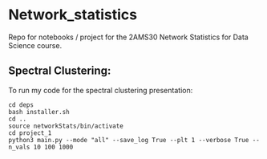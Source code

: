 # Network_statistics
Repo for notebooks / project for the 2AMS30 Network Statistics for Data Science course.
## Spectral Clustering:
To run my code for the spectral clustering presentation: 

```
cd deps
bash installer.sh
cd ..
source networkStats/bin/activate
cd project_1
python3 main.py --mode "all" --save_log True --plt 1 --verbose True --n_vals 10 100 1000
```
